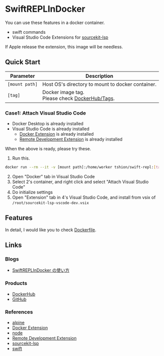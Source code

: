 # SwiftREPLInDocker
You can use these features in a docker container.

* swift commands
* Visual Studio Code Extensions for [sourcekit-lsp]

If Apple release the extension, this image will be needless.


## Quick Start
Parameter | Description
--- | ---
```[mount path]``` | Host OS's directory to mount to docker container.
```[tag]``` | Docker image tag.<br />Please check [DockerHub/Tags].

### Case1: Attach Visual Studio Code
* Docker Desktop is already installed
* Visual Studio Code is already installed
    * [Docker Extension] is already installed
    * [Remote Development Extension] is already installed

When the above is ready, please try these.

1. Run this.
``` bash
docker run --rm --it -v [mount path]:/home/worker tshion/swift-repl:[tag]
```
2. Open "Docker" tab in Visual Studio Code
3. Select 2's container, and right click and select "Attach Visual Studio Code"
4. Do initialize settings
5. Open "Extension" tab in 4's Visual Studio Code, and install from vsix of ```/root/sourcekit-lsp-vscode-dev.vsix```


## Features
In detail, I would like you to check [Dockerfile](./Dockerfile).


## Links
### Blogs
* [SwiftREPLInDocker の使い方](https://mokumokulog.netlify.app/tech/20191201090741)

### Products
* [DockerHub]
* [GitHub]

### References
* [alpine]
* [Docker Extension]
* [node]
* [Remote Development Extension]
* [sourcekit-lsp]
* [swift]


[alpine]: https://hub.docker.com/_/alpine
[Docker Extension]: https://marketplace.visualstudio.com/items?itemName=ms-azuretools.vscode-docker
[DockerHub]: https://hub.docker.com/r/tshion/swift-repl/
[DockerHub/Tags]: https://hub.docker.com/r/tshion/swift-repl/tags
[GitHub]: https://github.com/TentaShion/Dockers/SwiftREPL
[node]: https://hub.docker.com/_/node
[Remote Development Extension]: https://marketplace.visualstudio.com/items?itemName=ms-vscode-remote.vscode-remote-extensionpack
[sourcekit-lsp]: https://github.com/apple/sourcekit-lsp
[swift]: https://hub.docker.com/_/swift
